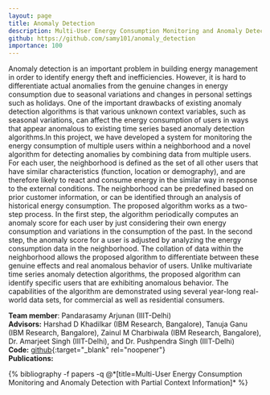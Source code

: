 ```yaml
---
layout: page
title: Anomaly Detection
description: Multi-User Energy Consumption Monitoring and Anomaly Detection with Partial Context Information
github: https://github.com/samy101/anomaly_detection
importance: 100
---
```


Anomaly detection is an important problem in building energy management in order to identify energy theft and inefficiencies. However, it is hard to differentiate actual anomalies from the genuine changes in energy consumption due to seasonal variations and changes in personal settings such as holidays. One of the important drawbacks of existing anomaly detection algorithms is that various unknown context variables, such as seasonal variations, can affect the energy consumption of users in ways that appear anomalous to existing time series based anomaly detection algorithms.In this project, we have developed a system for monitoring the energy consumption of multiple users within a neighborhood and a novel algorithm for detecting anomalies by combining data from multiple users. For each user, the neighborhood is defined as the set of all other users that have similar characteristics (function, location or demography), and are therefore likely to react and consume energy in the similar way in response to the external conditions. The neighborhood can be predefined based on prior customer information, or can be identified through an analysis of historical energy consumption. The proposed algorithm works as a two-step process. In the first step, the algorithm periodically computes an anomaly score for each user by just considering their own energy consumption and variations in the consumption of the past. In the second step, the anomaly score for a user is adjusted by analyzing the energy consumption data in the neighborhood. The collation of data within the neighborhood allows the proposed algorithm to differentiate between these genuine effects and real anomalous behavior of users. Unlike multivariate time series anomaly detection algorithms, the proposed algorithm can identify specific users that are exhibiting anomalous behavior. The capabilities of the algorithm are demonstrated using several year-long real-world data sets, for commercial as well as residential consumers.


**Team member**: Pandarasamy Arjunan (IIIT-Delhi)<br>
**Advisors:** Harshad D Khadilkar (IBM Research, Bangalore), Tanuja Ganu (IBM Research, Bangalore), Zainul M Charbiwala (IBM Research, Bangalore), Dr. Amarjeet Singh (IIIT-Delhi), and Dr. Pushpendra Singh (IIIT-Delhi)<br>
**Code:** [github](https://github.com/samy101/anomaly_detection){:target="_blank" rel="noopener"}<br>
**Publications:** 
<div class="publications">
  {% bibliography -f papers -q @*[title=Multi-User Energy Consumption Monitoring and Anomaly Detection with Partial Context Information]* %}
</div>
